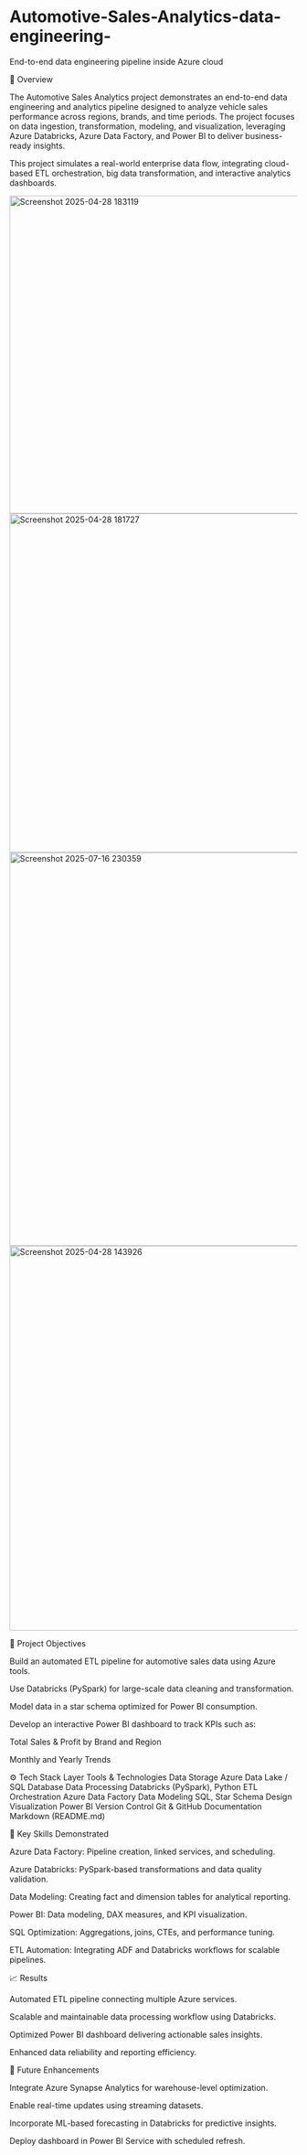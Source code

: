 # Automotive-Sales-Analytics-data-engineering-
End-to-end data engineering pipeline inside Azure cloud

📘 Overview

The Automotive Sales Analytics project demonstrates an end-to-end data engineering and analytics pipeline designed to analyze vehicle sales performance across regions, brands, and time periods.
The project focuses on data ingestion, transformation, modeling, and visualization, leveraging Azure Databricks, Azure Data Factory, and Power BI to deliver business-ready insights.

This project simulates a real-world enterprise data flow, integrating cloud-based ETL orchestration, big data transformation, and interactive analytics dashboards.

<img width="907" height="556" alt="Screenshot 2025-04-28 183119" src="https://github.com/user-attachments/assets/20858b13-2b8b-45f3-a366-015a7ac3d540" />

<img width="1365" height="593" alt="Screenshot 2025-04-28 181727" src="https://github.com/user-attachments/assets/526cdb7a-0594-4d1e-a481-f6b4f3b8218e" />

<img width="1365" height="688" alt="Screenshot 2025-07-16 230359" src="https://github.com/user-attachments/assets/986451c9-8e6c-4aa9-bcfc-acf668db5eb6" />

<img width="1156" height="673" alt="Screenshot 2025-04-28 143926" src="https://github.com/user-attachments/assets/7bad2ac9-9c82-4af3-b825-783a6c91b78c" />



🧩 Project Objectives

Build an automated ETL pipeline for automotive sales data using Azure tools.

Use Databricks (PySpark) for large-scale data cleaning and transformation.

Model data in a star schema optimized for Power BI consumption.

Develop an interactive Power BI dashboard to track KPIs such as:

Total Sales & Profit by Brand and Region

Monthly and Yearly Trends


⚙️ Tech Stack
   Layer	                                   Tools & Technologies
Data Storage	                            Azure Data Lake / SQL Database
Data Processing	                          Databricks (PySpark), Python
ETL Orchestration	                        Azure Data Factory
Data Modeling	                            SQL, Star Schema Design
Visualization	                            Power BI
Version Control	                          Git & GitHub
Documentation	                            Markdown (README.md)


🧠 Key Skills Demonstrated

Azure Data Factory: Pipeline creation, linked services, and scheduling.

Azure Databricks: PySpark-based transformations and data quality validation.

Data Modeling: Creating fact and dimension tables for analytical reporting.

Power BI: Data modeling, DAX measures, and KPI visualization.

SQL Optimization: Aggregations, joins, CTEs, and performance tuning.

ETL Automation: Integrating ADF and Databricks workflows for scalable pipelines.



📈 Results

Automated ETL pipeline connecting multiple Azure services.

Scalable and maintainable data processing workflow using Databricks.

Optimized Power BI dashboard delivering actionable sales insights.

Enhanced data reliability and reporting efficiency.



🔮 Future Enhancements

Integrate Azure Synapse Analytics for warehouse-level optimization.

Enable real-time updates using streaming datasets.

Incorporate ML-based forecasting in Databricks for predictive insights.

Deploy dashboard in Power BI Service with scheduled refresh.
